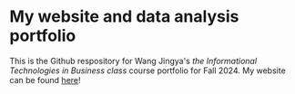 # My website and data analysis portfolio

This is the Github respository for  Wang Jingya's *the Informational Technologies in Business class* course portfolio for Fall 2024. My website can be found [here](https://wangjingya1.github.io/)! 
